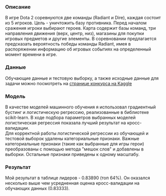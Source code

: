 ### Описание
В игре Dota 2 соревнуются две команды (Radiant и Dire), каждая состоит из 5 игроков. Цель - уничтожить базу противника. Перед началом сражения игроки выбирают героев. Карта содержит базы команд, три направления движения (верх, центр, низ), магазины для покупки игровых предметов и другие элементы. В соревновании предлагается предсказать вероятность победы команды Radiant, имея в распоряжении информацию об игровых событиях на определенный момент времени в игре.

### Данные
Обучающие данные и тестовую выборку, а также исходные данные для задачи можно посмотреть на [странице конкурса на Kaggle](https://www.kaggle.com/c/mlcourse-dota2-win-prediction/data)

### Модель
В качестве моделей машинного обучения я использовал градиентный бустинг и логистическую регрессию, реализованные в библиотеке scikit-learn. В ходе подбора параметров выбранных моделей логистическая регрессия показала лучший результат на кросс-валидации.  
Для корректной работы логистической регрессии из обучающей и тестовой выборок удалены категориальные признаки. Важные категориальные признаки (такие как выбранные для игры герои) преобразованы с помощью метода "мешок слов" и добавлены в выборки. Остальные признаки приведены к одному масштабу.

### Результат
Мой результат в таблице лидеров - 0.83890 (топ 64%). Он оказался несколько выше чем усредненная оценка кросс-валидации на обучающих данных (0.83333).
